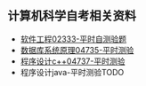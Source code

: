 ## 计算机科学自考相关资料

-  [软件工程02333-平时自测验题](/self-taught/软件工程-平时测验)
-  [数据库系统原理04735-平时测验](/self-taught/数据库系统原理-平时测验)
-   [程序设计c++04737-平时测验](/self-taught/程序设计c++-平时测验)
-  程序设计java-平时测验TODO

